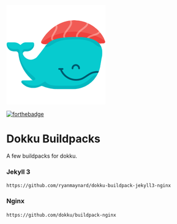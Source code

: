 ![Dokku logo](dokku-logo.png?raw=true "Dokku logo")

[![forthebadge](https://forthebadge.com/images/badges/uses-badges.svg)](https://forthebadge.com)

# Dokku Buildpacks

A few buildpacks for dokku. 


### Jekyll 3

`https://github.com/ryanmaynard/dokku-buildpack-jekyll3-nginx`

### Nginx

`https://github.com/dokku/buildpack-nginx`



